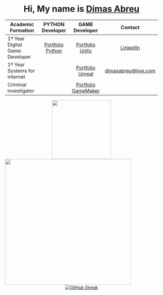 
<div align='center'>
  <h1>
     Hi, My name is <a href="https://www.linkedin.com/in/dimasdeabreu/">Dimas Abreu</a>
  </h1>
</div>

<div align="center">

| **Academic Formation**     | **PYTHON Developer**     | **GAME Developer** | **Contact**
| ------------- | :-------------: | :--------:   | :---------: 
| 1º Year Digital Game Developer | <a href="http://dimasabreu.pythonanywhere.com">Portfolio Python</a>        | <a href="https://dimasabreu.itch.io">Portfolio Unity</a>   | <a href="https://www.linkedin.com/in/dimasdeabreu/">LinkedIn</a> 
| 1º Year Systems for internet|        |<a href="https://dimasabreu.itch.io">Portfolio Unreal</a> | dimasabreu@live.com
| Criminal investigator |       |<a href="https://gx.games/pt-br/studios/9a29a6c2-ddfa-488b-a95e-4b85035efa2c/">Portfolio GameMaker</a> 

</div>




<div align="center">
  <div align='center'>
  <img height="194px" src="https://github-readme-stats.vercel.app/api?username=dimasabreu&show_icons=true&theme=vision-friendly-dark&include_all_commits=true&count_private=true"/>
  <img align="left" height="415px" src="https://github-readme-stats.vercel.app/api/top-langs/?username=dimasabreu&langs_count=8&theme=vision-friendly-dark&hide_border=true">
</div>
  
  <div align = "center">
  
  
  [![GitHub Streak](http://github-readme-streak-stats.herokuapp.com?user=dimasabreu&theme=highcontrast)](https://git.io/streak-stats)
  
</div>
</div>

  
  
  
